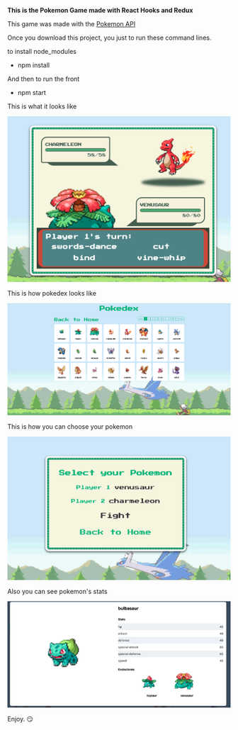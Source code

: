 **This is the Pokemon Game made with React Hooks and Redux**

This game was made with the [Pokemon API](www.pokeapi.co)

Once you download this project, you just to run these command lines.

to install node_modules
- npm install

And then to run the front
- npm start

This is what it looks like

<img src="src/assets/img/github/fight.png"> 


This is how pokedex looks like

<img src="src/assets/img/github/pokedex.png"> 

This is how you can choose your pokemon

<img src="src/assets/img/github/newfight.png"> 

Also you can see pokemon's stats

<img src="src/assets/img/github/stats.png"> 

Enjoy. :smirk:
